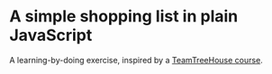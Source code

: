 # A simple shopping list in plain JavaScript

A learning-by-doing exercise, inspired by a [TeamTreeHouse course](https://teamtreehouse.com/library/javascript-and-the-dom-2).
